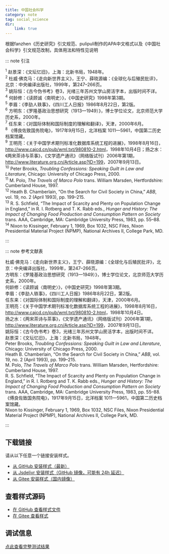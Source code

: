 ```yaml
--- 
title: 中国社会科学 
category: note 
tag: social_science 
dir:
    link: true 
--- 
```


<!-- 此文件由脚本自动生成，请勿手动修改！ -->  

根据fanzhen《历史研究》引文规范、pulipuli制作的APA中文格式以及《中国社会科学》引文规范改制，具体用法和特性见说明  

::: note 引注  

<sup>1</sup> 赵景深：《文坛忆旧》，上海：北新书局，1948年。<br>
<sup>2</sup> 杜威·佛克马：《走向新世界主义》，王宁、薛晓源编：《全球化与后殖民批评》，北京：中央编译出版社，1999年，第247–266页。<br>
<sup>3</sup> 姚际恒：《古今伪书考》卷3，光绪三年苏州文学山房活字本，出版时间不详。<br>
<sup>4</sup> 何龄修：《读顾诚〈南明史〉》，《中国史研究》1998年第3期。<br>
<sup>5</sup> 李眉：《李劼人轶事》，《四川工人日报》1986年8月22日，第2版。<br>
<sup>6</sup> 方明东：《罗隆基政治思想研究（1913—1949）》，博士学位论文，北京师范大学历史系，2000年。<br>
<sup>7</sup> 任东来：《对国际体制和国际制度的理解和翻译》，天津，2000年6月。<br>
<sup>8</sup> 《傅良佐致国务院电》，1917年9月15日，北洋档案 1011—5961，中国第二历史档案馆藏。<br>
<sup>9</sup> 王明亮：《关于中国学术期刊标准化数据库系统工程的进展》，1998年8月16日， <a href="http://www.cajcd.cn/pub/wml.txt/980810-2.html">http://www.cajcd.cn/pub/wml.txt/980810-2.html</a>，1998年10月4日；扬之水：《两宋茶诗与茶事》，《文学遗产通讯》（网络版试刊）2006年第1期， <a href="http://www.literature.org.cn/Article.asp?ID=199">http://www.literature.org.cn/Article.asp?ID=199</a>，2007年9月13日。<br>
<sup>10</sup> Peter Brooks, <i>Troubling Confessions: Speaking Guilt in Law and Literature</i>, Chicago: University of Chicago Press, 2000.<br>
<sup>11</sup> M. Polo, <i>The Travels of Marco Polo</i> trans. William Marsden, Hertfordshire: Cumberland House, 1997.<br>
<sup>12</sup> Heath B. Chamberlain, “On the Search for Civil Society in China,” <i>ABB</i>, vol. 19, no. 2 (April 1993), pp. 199–215.<br>
<sup>13</sup> R. S. Schfield, “The Impact of Scarcity and Plenty on Population Change in England,” in R. I. Rotberg and T. K. Rabb eds., <i>Hunger and History: The Impact of Changing Food Production and Consumption Pattern on Society</i> trans. AAA, Cambridge, MA: Cambridge University Press, 1983, pp. 55–88.<br>
<sup>14</sup> Nixon to Kissinger, February 1, 1969, Box 1032, NSC Files, Nixon Presidential Material Project (NPMP), National Archives II, College Park, MD.<br>
  

:::  

::: note 参考文献表  

<div class="csl-bib-body maxoffset-0 second-field-align-false hangingindent-false">
  <div class="csl-entry">杜威·佛克马：《走向新世界主义》，王宁、薛晓源编：《全球化与后殖民批评》，北京：中央编译出版社，1999年，第247–266页。</div>
  <div class="csl-entry">方明东：《罗隆基政治思想研究（1913—1949）》，博士学位论文，北京师范大学历史系，2000年。</div>
  <div class="csl-entry">何龄修：《读顾诚〈南明史〉》，《中国史研究》1998年第3期。</div>
  <div class="csl-entry">李眉：《李劼人轶事》，《四川工人日报》1986年8月22日，第2版。</div>
  <div class="csl-entry">任东来：《对国际体制和国际制度的理解和翻译》，天津，2000年6月。</div>
  <div class="csl-entry">王明亮：《关于中国学术期刊标准化数据库系统工程的进展》，1998年8月16日， <a href="http://www.cajcd.cn/pub/wml.txt/980810-2.html">http://www.cajcd.cn/pub/wml.txt/980810-2.html</a>，1998年10月4日。</div>
  <div class="csl-entry">扬之水：《两宋茶诗与茶事》，《文学遗产通讯》（网络版试刊）2006年第1期， <a href="http://www.literature.org.cn/Article.asp?ID=199">http://www.literature.org.cn/Article.asp?ID=199</a>，2007年9月13日。</div>
  <div class="csl-entry">姚际恒：《古今伪书考》卷3，光绪三年苏州文学山房活字本，出版时间不详。</div>
  <div class="csl-entry">赵景深：《文坛忆旧》，上海：北新书局，1948年。</div>
  <div class="csl-entry">Peter Brooks, <i>Troubling Confessions: Speaking Guilt in Law and Literature</i>, Chicago: University of Chicago Press, 2000.</div>
  <div class="csl-entry">Heath B. Chamberlain, “On the Search for Civil Society in China,” <i>ABB</i>, vol. 19, no. 2 (April 1993), pp. 199–215.</div>
  <div class="csl-entry">M. Polo, <i>The Travels of Marco Polo</i> trans. William Marsden, Hertfordshire: Cumberland House, 1997.</div>
  <div class="csl-entry">R. S. Schfield, “The Impact of Scarcity and Plenty on Population Change in England,” in R. I. Rotberg and T. K. Rabb eds., <i>Hunger and History: The Impact of Changing Food Production and Consumption Pattern on Society</i> trans. AAA, Cambridge, MA: Cambridge University Press, 1983, pp. 55–88.</div>
  <div class="csl-entry">《傅良佐致国务院电》，1917年9月15日，北洋档案 1011—5961，中国第二历史档案馆藏。</div>
  <div class="csl-entry">Nixon to Kissinger, February 1, 1969, Box 1032, NSC Files, Nixon Presidential Material Project (NPMP), National Archives II, College Park, MD.</div>
</div>  

:::  

<!-- more -->  


## 下载链接  

请从以下任意一个链接安装样式。 
- [从 GitHub 安装样式（最新）](https://github.com/zotero-cn/styles/./raw/main/src/social-sciences-in-china/social-sciences-in-china.csl)  
- [从 Jsdelivr 安装样式（GitHub 镜像，可能有 24h 延迟）](https://cdn.jsdelivr.net/gh/zotero-cn/styles@main/src/social-sciences-in-china/social-sciences-in-china.csl) 
- [从 Gitee 安装样式（国内镜像）](https://gitee.com/zotero-chinese/styles/./raw/main/src/social-sciences-in-china/social-sciences-in-china.csl) 

## 查看样式源码 

- [在 GitHub 查看样式文件](https://github.com/zotero-cn/styles/./tree/main/src/social-sciences-in-china/social-sciences-in-china.csl)  
- [在 Gitee 查看样式](https://gitee.com/zotero-chinese/styles/./tree/main/src/social-sciences-in-china/social-sciences-in-china.csl) 

## 调试信息 

[点此查看完整测试结果](./test.md) 
